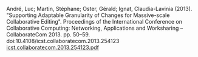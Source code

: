 
André, Luc; Martin, Stéphane; Oster, Gérald; Ignat, Claudia-Lavinia (2013). "Supporting Adaptable Granularity of Changes for Massive-scale Collaborative Editing". Proceedings of the International Conference on Collaborative Computing: Networking, Applications and Worksharing – CollaborateCom 2013. pp. 50–59. doi:10.4108/icst.collaboratecom.2013.254123
[icst.collaboratecom.2013.254123.pdf](https://scrapbox.io/files/60afbc60b16e10001c028562.pdf)
